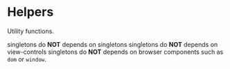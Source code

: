 # Helpers

Utility functions.

singletons do **NOT** depends on singletons
singletons do **NOT** depends on view-controls
singletons do **NOT** depends on browser components such as `dom` or `window`.
